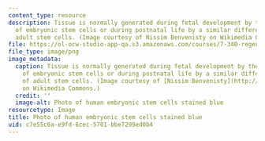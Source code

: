 ```yaml
---
content_type: resource
description: Tissue is normally generated during fetal development by the differentiation
  of embryonic stem cells or during postnatal life by a similar differentiation of
  adult stem cells. (Image courtesy of Nissim Benvenisty on Wikimedia Commons.)
file: https://ol-ocw-studio-app-qa.s3.amazonaws.com/courses/7-340-regenerative-medicine-from-bench-to-bedside-spring-2010/c7e55c6ae9fd6cec5701bbe7299ed0b4_7-340s10.png
file_type: image/png
image_metadata:
  caption: Tissue is normally generated during fetal development by the differentiation
    of embryonic stem cells or during postnatal life by a similar differentiation
    of adult stem cells. (Image courtesy of [Nissim Benvenisty](http://commons.wikimedia.org/wiki/File:Human_embryonic_stem_cells.png)
    on Wikimedia Commons.)
  credit: ''
  image-alt: Photo of human embryonic stem cells stained blue
resourcetype: Image
title: Photo of human embryonic stem cells stained blue
uid: c7e55c6a-e9fd-6cec-5701-bbe7299ed0b4
---
```

